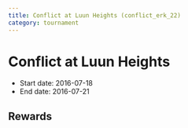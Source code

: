 ```yaml
---
title: Conflict at Luun Heights (conflict_erk_22)
category: tournament
---
```

# Conflict at Luun Heights

  * Start date: 2016-07-18
  * End date: 2016-07-21

## Rewards


